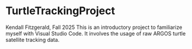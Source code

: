 # TurtleTrackingProject
Kendall Fitzgerald, Fall 2025 
This is an introductory project to familiarize myself with Visual Studio Code. It involves the usage of raw ARGOS turtle satellite tracking data. 